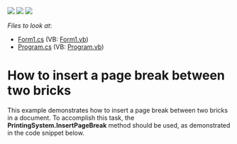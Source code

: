 <!-- default badges list -->
![](https://img.shields.io/endpoint?url=https://codecentral.devexpress.com/api/v1/VersionRange/128597511/13.1.4%2B)
[![](https://img.shields.io/badge/Open_in_DevExpress_Support_Center-FF7200?style=flat-square&logo=DevExpress&logoColor=white)](https://supportcenter.devexpress.com/ticket/details/E80)
[![](https://img.shields.io/badge/📖_How_to_use_DevExpress_Examples-e9f6fc?style=flat-square)](https://docs.devexpress.com/GeneralInformation/403183)
<!-- default badges end -->
<!-- default file list -->
*Files to look at*:

* [Form1.cs](./CS/Form1.cs) (VB: [Form1.vb](./VB/Form1.vb))
* [Program.cs](./CS/Program.cs) (VB: [Program.vb](./VB/Program.vb))
<!-- default file list end -->
# How to insert a page break between two bricks


<p>This example demonstrates how to insert a page break between two bricks in a document. To accomplish this task, the <strong>PrintingSystem.InsertPageBreak</strong> method should be used, as demonstrated in the code snippet below.</p>

<br/>


